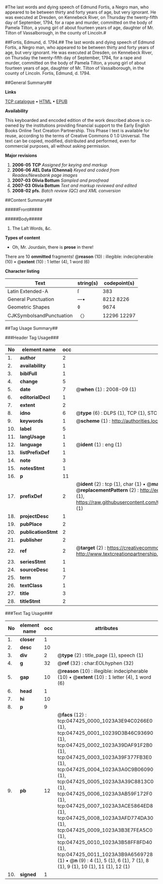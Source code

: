#The last words and dying speech of Edmund Fortis, a Negro man, who appeared to be between thirty and forty years of age, but very ignorant. He was executed at Dresden, on Kennebeck River, on Thursday the twenty-fifth day of September, 1794, for a rape and murder, committed on the body of Pamela Tilton, a young girl of about fourteen years of age, daughter of Mr. Tilton of Vassalborough, in the county of Lincoln.#

##Fortis, Edmund, d. 1794.##
The last words and dying speech of Edmund Fortis, a Negro man, who appeared to be between thirty and forty years of age, but very ignorant. He was executed at Dresden, on Kennebeck River, on Thursday the twenty-fifth day of September, 1794, for a rape and murder, committed on the body of Pamela Tilton, a young girl of about fourteen years of age, daughter of Mr. Tilton of Vassalborough, in the county of Lincoln.
Fortis, Edmund, d. 1794.

##General Summary##

**Links**

[TCP catalogue](http://www.ota.ox.ac.uk/tcp/)  • 
[HTML](http://tei.it.ox.ac.uk/tcp/Texts-HTML/free/N36/N36305.html)  • 
[EPUB](http://tei.it.ox.ac.uk/tcp/Texts-EPUB/free/N36/N36305.epub)

**Availability**

This keyboarded and encoded edition of the
	       work described above is co-owned by the institutions
	       providing financial support to the Early English Books
	       Online Text Creation Partnership. This Phase I text is
	       available for reuse, according to the terms of Creative
	       Commons 0 1.0 Universal. The text can be copied,
	       modified, distributed and performed, even for
	       commercial purposes, all without asking permission.

**Major revisions**

1. __2006-05__ __TCP__ *Assigned for keying and markup*
1. __2006-06__ __AEL Data (Chennai)__ *Keyed and coded from Readex/Newsbank page images*
1. __2007-03__ __Olivia Bottum__ *Sampled and proofread*
1. __2007-03__ __Olivia Bottum__ *Text and markup reviewed and edited*
1. __2008-02__ __pfs.__ *Batch review (QC) and XML conversion*

##Content Summary##

#####Front#####

#####Body#####

1. The Laſt Words, &c.

**Types of content**

  * Oh, Mr. Jourdain, there is **prose** in there!

There are 10 **ommitted** fragments! 
 @__reason__ (10) : illegible: indecipherable (10)  •  @__extent__ (10) : 1 letter (4), 1 word (6)

**Character listing**


|Text|string(s)|codepoint(s)|
|---|---|---|
|Latin Extended-A|ſ|383|
|General Punctuation|—•|8212 8226|
|Geometric Shapes|◊|9674|
|CJKSymbolsandPunctuation|〈〉|12296 12297|

##Tag Usage Summary##

###Header Tag Usage###

|No|element name|occ|attributes|
|---|---|---|---|
|1.|__author__|2||
|2.|__availability__|1||
|3.|__biblFull__|1||
|4.|__change__|5||
|5.|__date__|7| @__when__ (1) : 2008-09 (1)|
|6.|__editorialDecl__|1||
|7.|__extent__|2||
|8.|__idno__|6| @__type__ (6) : DLPS (1), TCP (1), STC (1), NOTIS (1), IMAGE-SET (1), EVANS-CITATION (1)|
|9.|__keywords__|1| @__scheme__ (1) : http://authorities.loc.gov/ (1)|
|10.|__label__|5||
|11.|__langUsage__|1||
|12.|__language__|1| @__ident__ (1) : eng (1)|
|13.|__listPrefixDef__|1||
|14.|__note__|3||
|15.|__notesStmt__|1||
|16.|__p__|11||
|17.|__prefixDef__|2| @__ident__ (2) : tcp (1), char (1)  •  @__matchPattern__ (2) : ([0-9\-]+):([0-9IVX]+) (1), (.+) (1)  •  @__replacementPattern__ (2) : http://eebo.chadwyck.com/downloadtiff?vid=$1&page=$2 (1), https://raw.githubusercontent.com/textcreationpartnership/Texts/master/tcpchars.xml#$1 (1)|
|18.|__projectDesc__|1||
|19.|__pubPlace__|2||
|20.|__publicationStmt__|2||
|21.|__publisher__|2||
|22.|__ref__|2| @__target__ (2) : https://creativecommons.org/publicdomain/zero/1.0/ (1), http://www.textcreationpartnership.org/docs/. (1)|
|23.|__seriesStmt__|1||
|24.|__sourceDesc__|1||
|25.|__term__|7||
|26.|__textClass__|1||
|27.|__title__|3||
|28.|__titleStmt__|2||


###Text Tag Usage###

|No|element name|occ|attributes|
|---|---|---|---|
|1.|__closer__|1||
|2.|__desc__|10||
|3.|__div__|2| @__type__ (2) : title_page (1), speech (1)|
|4.|__g__|32| @__ref__ (32) : char:EOLhyphen (32)|
|5.|__gap__|10| @__reason__ (10) : illegible: indecipherable (10)  •  @__extent__ (10) : 1 letter (4), 1 word (6)|
|6.|__head__|1||
|7.|__hi__|10||
|8.|__p__|9||
|9.|__pb__|12| @__facs__ (12) : tcp:047425_0000_1023A3E94C0266E0 (1), tcp:047425_0001_10239D3B46C93690 (1), tcp:047425_0002_1023A39DAF91F2B0 (1), tcp:047425_0003_1023A39F377FB3E0 (1), tcp:047425_0004_1023A3A0C9B06090 (1), tcp:047425_0005_1023A3A39C8813C0 (1), tcp:047425_0006_1023A3AB59F172F0 (1), tcp:047425_0007_1023A3ACE5864ED8 (1), tcp:047425_0008_1023A3AFD774DA30 (1), tcp:047425_0009_1023A3B3E7FEA5C0 (1), tcp:047425_0010_1023A3B58FF8FD40 (1), tcp:047425_0011_1023A3B9A6569728 (1)  •  @__n__ (9) : 4 (1), 5 (1), 6 (1), 7 (1), 8 (1), 9 (1), 10 (1), 11 (1), 12 (1)|
|10.|__signed__|1||
